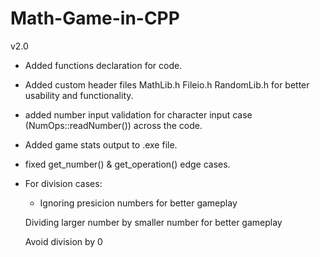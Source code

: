 # Math-Game-in-CPP
  v2.0

* Added functions declaration for code.

* Added custom header files MathLib.h Fileio.h RandomLib.h for better usability and functionality.

* added number input validation for character input case (NumOps::readNumber()) across the code.

* Added game stats output to .exe file.

* fixed get_number() & get_operation() edge cases.
  
* For division cases:

    * Ignoring presicion numbers for better gameplay
    
    Dividing larger number by smaller number for better gameplay 
    
    Avoid division by 0
  

